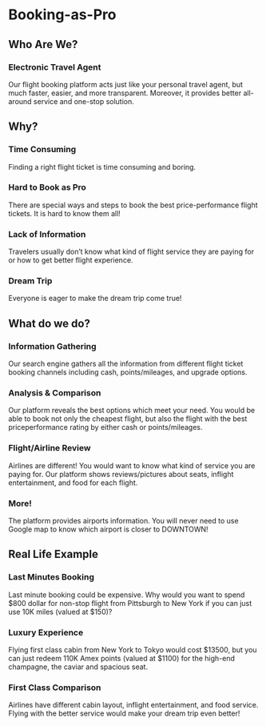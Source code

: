 # Booking-as-Pro

## Who Are We?
### Electronic Travel Agent
Our flight booking platform acts just like your personal travel agent, but much faster, easier, and more transparent. Moreover, it provides better all-around service and one-stop solution.

## Why?
### Time Consuming
Finding a right flight ticket is time consuming and boring.

### Hard to Book as Pro
There are special ways and steps to book the best price-performance flight tickets. It is hard to know them all!

### Lack of Information
Travelers usually don’t know what kind of flight service they are paying for or how to get better flight experience.

### Dream Trip
Everyone is eager to make the dream trip come true!

## What do we do?
### Information Gathering
Our search engine gathers all the information from different flight ticket booking channels including cash, points/mileages, and upgrade options.

### Analysis & Comparison
Our platform reveals the best options which meet your need. You would be able to book not only the cheapest flight, but also the flight with the best priceperformance rating by either cash or points/mileages.

### Flight/Airline Review
Airlines are different! You would want to know what kind of service you are paying for. Our platform shows reviews/pictures about seats, inflight entertainment, and food for each flight.

### More!
The platform provides airports information. You will never need to use Google map to know which airport is closer to DOWNTOWN!

## Real Life Example
### Last Minutes Booking
Last minute booking could be expensive. Why would you want to spend $800 dollar for non-stop flight from Pittsburgh to New York if you can just use 10K miles (valued at $150)?

### Luxury Experience
Flying first class cabin from New York to Tokyo would cost $13500, but you can just redeem 110K Amex points (valued at $1100) for the high-end champagne, the caviar and spacious seat.

### First Class Comparison
Airlines have different cabin layout, inflight entertainment, and food service. Flying with the better service would make your dream trip even better!
